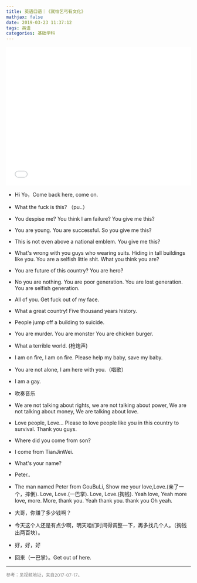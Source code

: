 ```yaml
---
title: 英语口语｜《就怕乞丐有文化》
mathjax: false
date: 2019-03-23 11:37:12
tags: 英语
categories: 基础学科
---
```


<div style="position: relative; width: 100%; height: 0; padding-bottom: 75%;"><iframe 
src="//player.bilibili.com/player.html?aid=6069364&cid=9853098&page=1" scrolling="no" border="0" frameborder="no" framespacing="0" allowfullscreen="true" style="position: absolute; width: 100%; height: 100%; left: 0; top: 0;"> </iframe></div>


<!--more-->

* Hi Yo，Come back here, come on.

* What the fuck is this? （pu..）

* You despise me? You think I am failure? You give me this?

* You are young. You are successful. So you give me this?

* This is not even above a national emblem. You give me this?

* What's wrong with you guys who wearing suits. Hiding in tall buildings like you. You are a selfish little shit. What you think you are?

* You are future of this country? You are hero?

* No you are nothing. You are poor generation. You are lost generation. You are selfish generation.

* All of you. Get fuck out of my face.

* What a great country! Five thousand years history.

* People jump off a building to suicide.

* You are murder. You are monster You are chicken burger.

* What a terrible world. (枪炮声)

* I am on fire, I am on fire. Please help my baby, save my baby.

* You are not alone, I am here with you.（唱歌）

* I am a gay.

* 吹奏音乐

* We are not talking about rights, we are not talking about power, We are not talking about money, We are talking about love.

* Love people, Love... Please to love people like you in this country to survival. Thank you guys.

* Where did you come from son?

* I come from TianJinWei.

* What's your name?

* Peter..

* The man named Peter from GouBuLi, Show me your love,Love.(亲了一个，摔倒). Love, Love.(一巴掌). Love, Love.(掏钱). Yeah love, Yeah more love, more. More, thank you. Yeah thank you. thank you Oh yeah.

* 大哥，你赚了多少钱啊？

* 今天这个人还是有点少啊，明天咱们时间得调整一下，再多找几个人。（掏钱出两百块）。

* 好，好，好

* 回来（一巴掌）。Get out of here.

<hr/>
<span style="color:gray;font-size:12px">
参考：见视频地址，来自2017-07-17。
</span>
